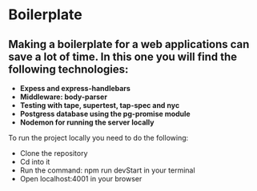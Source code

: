 # Boilerplate

## Making a boilerplate for a web applications can save a lot of time. In this one you will find the following technologies:

 * __Expess and express-handlebars__
 * __Middleware: body-parser__
 * __Testing with tape, supertest, tap-spec and nyc__
 * __Postgress database using the pg-promise module__
 * __Nodemon for running the server locally__


To run the project locally you need to do the following:
* Clone the repository
* Cd into it
* Run the command: npm run devStart in your terminal
* Open localhost:4001 in your browser
